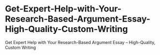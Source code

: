 # Get-Expert-Help-with-Your-Research-Based-Argument-Essay-High-Quality-Custom-Writing
Get Expert Help with Your Research-Based Argument Essay – High-Quality, Custom Writing
